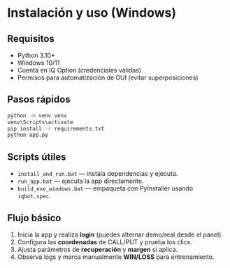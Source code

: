 # Instalación y uso (Windows)

## Requisitos
- Python 3.10+
- Windows 10/11
- Cuenta en IQ Option (credenciales válidas)
- Permisos para automatización de GUI (evitar superposiciones)

## Pasos rápidos
```bat
python -m venv venv
venv\Scripts\activate
pip install -r requirements.txt
python app.py
```

## Scripts útiles
- `install_and_run.bat` — instala dependencias y ejecuta.
- `run_app.bat` — ejecuta la app directamente.
- `build_exe_windows.bat` — empaqueta con PyInstaller usando `iqbot.spec`.

## Flujo básico
1. Inicia la app y realiza **login** (puedes alternar demo/real desde el panel).
2. Configura las **coordenadas** de CALL/PUT y prueba los clics.
3. Ajusta parámetros de **recuperación** y **margen** si aplica.
4. Observa logs y marca manualmente **WIN/LOSS** para entrenamiento.

